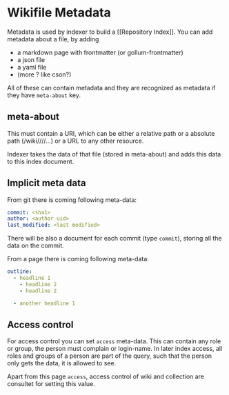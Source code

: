 <!-- ---
# consult [[]]

-->

# Wikifile Metadata

Metadata is used by indexer to build a [[Repository Index]].  You can add
metadata about a file, by adding

- a markdown page with frontmatter (or gollum-frontmatter)
- a json file
- a yaml file
- (more ? like cson?)

All of these can contain metadata and they are recognized as metadata if they
have `meta-about` key.


## meta-about

This must contain a URI, which can be either a relative
path or a absolute path (/wiki/<access>/<coll>/<wiki>/...) or a URL to any other
resource.

Indexer takes the data of that file (stored in meta-about) and adds this data
to this index document.


## Implicit meta data

From git there is coming following meta-data:

```yaml
commit: <sha1>
author: <author uid>
last_modified: <last modified>
```

There will be also a document for each commit (type `commit`), storing all the data on the
commit.

From a page there is coming following meta-data:

```yaml
outline:
  - headline 1
    - headline 2
    - headline 2

  - another headline 1
```

## Access control

For access control you can set `access` meta-data.  This can contain any role
or group, the person must complain or login-name.  In later index access, all
roles and groups of a person are part of the query, such that the person only
gets the data, it is allowed to see.

Apart from this page `access`, access control of wiki and collection are
consultet for setting this value.
